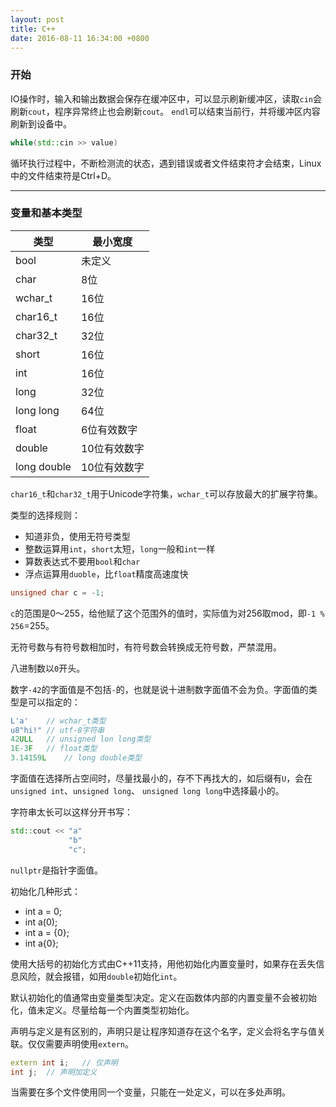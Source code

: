```yaml
---
layout: post
title: C++
date: 2016-08-11 16:34:00 +0800
---
```


### 开始

IO操作时，输入和输出数据会保存在缓冲区中，可以显示刷新缓冲区，读取`cin`会刷新`cout`，程序异常终止也会刷新`cout`。
`endl`可以结束当前行，并将缓冲区内容刷新到设备中。

```c++
while(std::cin >> value)
```
循环执行过程中，不断检测流的状态，遇到错误或者文件结束符才会结束，Linux中的文件结束符是Ctrl+D。

---

### 变量和基本类型

类型         | 最小宽度
------------|-----------
bool        | 未定义
char        | 8位
wchar_t     | 16位
char16_t    | 16位
char32_t    | 32位
short       | 16位
int         | 16位
long        | 32位
long long   | 64位
float       | 6位有效数字
double      | 10位有效数字
long double | 10位有效数字

`char16_t`和`char32_t`用于Unicode字符集，`wchar_t`可以存放最大的扩展字符集。

类型的选择规则：

- 知道非负，使用无符号类型
- 整数运算用`int`，`short`太短，`long`一般和`int`一样
- 算数表达式不要用`bool`和`char`
- 浮点运算用`duoble`，比`float`精度高速度快

```c++
unsigned char c = -1;
```
`c`的范围是0～255，给他赋了这个范围外的值时，实际值为对256取mod，即`-1 % 256`=255。

无符号数与有符号数相加时，有符号数会转换成无符号数，严禁混用。

八进制数以`0`开头。

数字`-42`的字面值是不包括`-`的，也就是说十进制数字面值不会为负。字面值的类型是可以指定的：

```c++
L'a'    // wchar_t类型
u8"hi!" // utf-8字符串
42ULL   // unsigned lon long类型
1E-3F   // float类型
3.14159L    // long double类型
```
字面值在选择所占空间时，尽量找最小的，存不下再找大的，如后缀有`U`，会在`unsigned int`、`unsigned long`、
`unsigned long long`中选择最小的。

字符串太长可以这样分开书写：

```c++
std::cout << "a"
             "b"
             "c";
```

`nullptr`是指针字面值。

初始化几种形式：

- int a = 0;
- int a(0);
- int a = {0};
- int a{0};

使用大括号的初始化方式由C++11支持，用他初始化内置变量时，如果存在丢失信息风险，就会报错，如用`double`初始化`int`。

默认初始化的值通常由变量类型决定。定义在函数体内部的内置变量不会被初始化，值未定义。尽量给每一个内置类型初始化。

声明与定义是有区别的，声明只是让程序知道存在这个名字，定义会将名字与值关联。仅仅需要声明使用`extern`。

```c++
extern int i;   // 仅声明
int j;  // 声明加定义
```
当需要在多个文件使用同一个变量，只能在一处定义，可以在多处声明。
